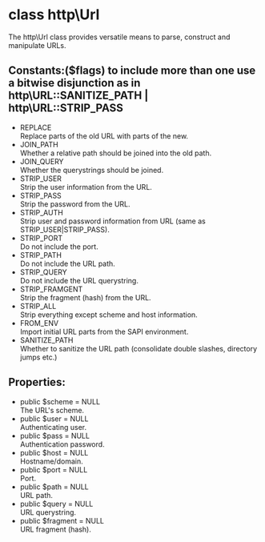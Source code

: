 # class http\Url

The http\Url class provides versatile means to parse, construct and manipulate URLs.

## Constants:($flags) to include more than one use a bitwise disjunction as in http\URL::SANITIZE_PATH | http\URL::STRIP_PASS 

* REPLACE  
  Replace parts of the old URL with parts of the new.
* JOIN_PATH  
  Whether a relative path should be joined into the old path.
* JOIN_QUERY  
  Whether the querystrings should be joined.
* STRIP_USER  
  Strip the user information from the URL.
* STRIP_PASS  
  Strip the password from the URL.
* STRIP_AUTH  
  Strip user and password information from URL (same as STRIP_USER|STRIP_PASS).
* STRIP_PORT  
  Do not include the port.
* STRIP_PATH  
  Do not include the URL path.
* STRIP_QUERY  
  Do not include the URL querystring.
* STRIP_FRAMGENT  
  Strip the fragment (hash) from the URL.
* STRIP_ALL  
  Strip everything except scheme and host information.
* FROM_ENV  
  Import initial URL parts from the SAPI environment.
* SANITIZE_PATH  
  Whether to sanitize the URL path (consolidate double slashes, directory jumps etc.)


## Properties:

* public $scheme = NULL  
  The URL's scheme.
* public $user = NULL  
  Authenticating user.
* public $pass = NULL  
  Authentication password.
* public $host = NULL  
  Hostname/domain.
* public $port = NULL  
  Port.
* public $path = NULL  
  URL path.
* public $query = NULL  
  URL querystring.
* public $fragment = NULL  
  URL fragment (hash).
